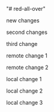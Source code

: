 "# red-all-over" 

new changes

second changes

third change

remote change 1

remote change 2

local change 1

local change 2

local change 3

